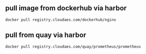 ## pull image from dockerhub via harbor

```
docker pull registry.cloudaes.com/dockerhub/nginx
```

## pull from quay via harbor

```
docker pull registry.cloudaes.com/quay/prometheus/prometheus
```